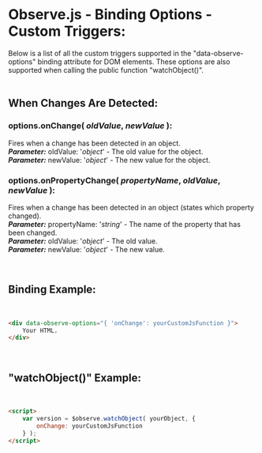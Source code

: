 # Observe.js - Binding Options - Custom Triggers:

Below is a list of all the custom triggers supported in the "data-observe-options" binding attribute for DOM elements.  These options are also supported when calling the public function "watchObject()".
<br>
<br>


## When Changes Are Detected:

### options.onChange( *oldValue*, *newValue* ):
Fires when a change has been detected in an object.
<br>
***Parameter:*** oldValue: '*object*' - The old value for the object.
<br>
***Parameter:*** newValue: '*object*' - The new value for the object.

### options.onPropertyChange( *propertyName*, *oldValue*, *newValue* ):
Fires when a change has been detected in an object (states which property changed).
<br>
***Parameter:*** propertyName: '*string*' - The name of the property that has been changed.
<br>
***Parameter:*** oldValue: '*object*' - The old value.
<br>
***Parameter:*** newValue: '*object*' - The new value.

<br>


## Binding Example:
<br/>

```markdown
<div data-observe-options="{ 'onChange': yourCustomJsFunction }">
    Your HTML.
</div>
```

<br/>


## "watchObject()" Example:
<br/>

```markdown
<script> 
    var version = $observe.watchObject( yourObject, {
        onChange: yourCustomJsFunction
    } );
</script>
```